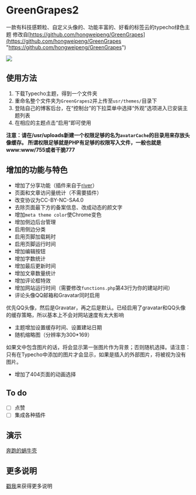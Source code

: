 # GreenGrapes2
一款有科技感颗粒、自定义头像的、功能丰富的、好看的标签云的typecho绿色主题
修改自[https://github.com/hongweipeng/GreenGrapes](https://github.com/hongweipeng/GreenGrapes "https://github.com/hongweipeng/GreenGrapes")

![](http://i.imgur.com/dD8mg7T.png)

## 使用方法 ##
1. 下载Typecho主题，得到一个文件夹
2. 重命名整个文件夹为`GreenGrapes2`并上传至`usr/themes/`目录下
3. 登陆自己的博客后台，在“控制台”的下拉菜单中选择“外观”选项进入已安装主题列表
4. 在相应的主题点击“启用”即可使用

**注意：请在/usr/uploads新建一个权限足够的名为`avatarCache`的目录用来存放头像缓存。
所谓权限足够就是PHP有足够的权限写入文件，一般也就是www:www/755或者干脆777**

## 增加的功能与特色 ##
* 增加了分享功能（插件来自于[river](https://github.com/revir/need-more-share2)）
* 页面和文章访问量统计（不需要插件）
* 改变协议为CC-BY-NC-SA4.0
* 去除页面最下方的备案信息、改成动态的颜文字
* 增加`meta theme color`使Chrome变色
* 增加侧边后台管理
* 启用侧边分类
* 启用页脚加载耗时
* 启用页脚运行时间
* 增加编辑按钮
* 增加字数统计
* 增加最后更新时间
* 增加文章数量统计
* 增加评论框特效
* 增加网站运行时间（需要修改`functions.php`第43行为你的建站时间）
* 评论头像QQ邮箱和Gravatar同时启用

优先QQ头像，然后是Gravatar，再之后是默认。已经启用了gravatar和QQ头像的缓存策略，所以基本上不会对网站速度有太大影响
* 主题增加设置缓存时间、设置建站日期
* 随机缩略图（分辨率为300*169）

如果文中包含图片的话，将会显示第一张图片作为背景；否则随机选择。请注意：只有在Typecho中添加的图片才会显示，如果是插入的外部图片，将被视为没有图片。
* 增加了404页面的动画选择


## To do ##
- [ ] 点赞
- [ ] 集成各种插件

## 演示 ##
[奔跑的蜗牛壳](https://www.mingyueli.com)

## 更多说明 ##

[戳我](https://www.bennythink.com/greengrapes2.html)来获得更多说明
